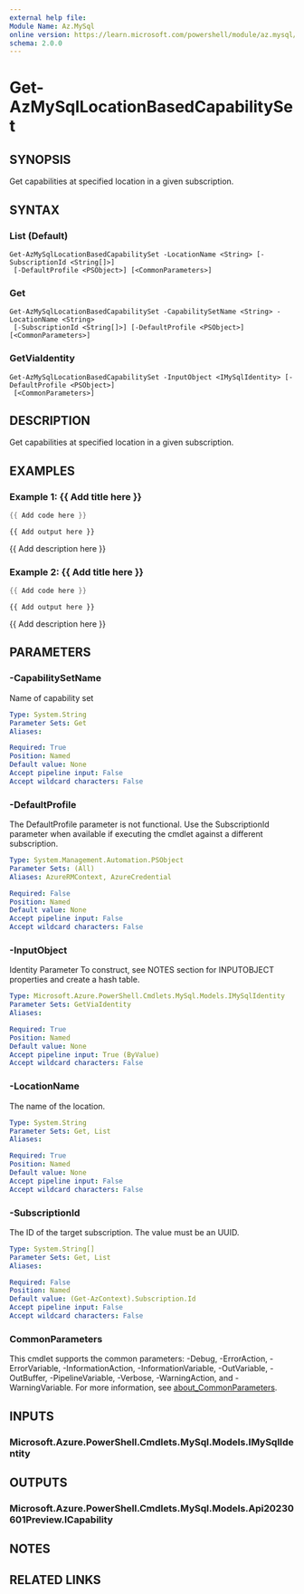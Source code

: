 ```yaml
---
external help file:
Module Name: Az.MySql
online version: https://learn.microsoft.com/powershell/module/az.mysql/get-azmysqllocationbasedcapabilityset
schema: 2.0.0
---
```


# Get-AzMySqlLocationBasedCapabilitySet

## SYNOPSIS
Get capabilities at specified location in a given subscription.

## SYNTAX

### List (Default)
```
Get-AzMySqlLocationBasedCapabilitySet -LocationName <String> [-SubscriptionId <String[]>]
 [-DefaultProfile <PSObject>] [<CommonParameters>]
```

### Get
```
Get-AzMySqlLocationBasedCapabilitySet -CapabilitySetName <String> -LocationName <String>
 [-SubscriptionId <String[]>] [-DefaultProfile <PSObject>] [<CommonParameters>]
```

### GetViaIdentity
```
Get-AzMySqlLocationBasedCapabilitySet -InputObject <IMySqlIdentity> [-DefaultProfile <PSObject>]
 [<CommonParameters>]
```

## DESCRIPTION
Get capabilities at specified location in a given subscription.

## EXAMPLES

### Example 1: {{ Add title here }}
```powershell
{{ Add code here }}
```

```output
{{ Add output here }}
```

{{ Add description here }}

### Example 2: {{ Add title here }}
```powershell
{{ Add code here }}
```

```output
{{ Add output here }}
```

{{ Add description here }}

## PARAMETERS

### -CapabilitySetName
Name of capability set

```yaml
Type: System.String
Parameter Sets: Get
Aliases:

Required: True
Position: Named
Default value: None
Accept pipeline input: False
Accept wildcard characters: False
```

### -DefaultProfile
The DefaultProfile parameter is not functional.
Use the SubscriptionId parameter when available if executing the cmdlet against a different subscription.

```yaml
Type: System.Management.Automation.PSObject
Parameter Sets: (All)
Aliases: AzureRMContext, AzureCredential

Required: False
Position: Named
Default value: None
Accept pipeline input: False
Accept wildcard characters: False
```

### -InputObject
Identity Parameter
To construct, see NOTES section for INPUTOBJECT properties and create a hash table.

```yaml
Type: Microsoft.Azure.PowerShell.Cmdlets.MySql.Models.IMySqlIdentity
Parameter Sets: GetViaIdentity
Aliases:

Required: True
Position: Named
Default value: None
Accept pipeline input: True (ByValue)
Accept wildcard characters: False
```

### -LocationName
The name of the location.

```yaml
Type: System.String
Parameter Sets: Get, List
Aliases:

Required: True
Position: Named
Default value: None
Accept pipeline input: False
Accept wildcard characters: False
```

### -SubscriptionId
The ID of the target subscription.
The value must be an UUID.

```yaml
Type: System.String[]
Parameter Sets: Get, List
Aliases:

Required: False
Position: Named
Default value: (Get-AzContext).Subscription.Id
Accept pipeline input: False
Accept wildcard characters: False
```

### CommonParameters
This cmdlet supports the common parameters: -Debug, -ErrorAction, -ErrorVariable, -InformationAction, -InformationVariable, -OutVariable, -OutBuffer, -PipelineVariable, -Verbose, -WarningAction, and -WarningVariable. For more information, see [about_CommonParameters](http://go.microsoft.com/fwlink/?LinkID=113216).

## INPUTS

### Microsoft.Azure.PowerShell.Cmdlets.MySql.Models.IMySqlIdentity

## OUTPUTS

### Microsoft.Azure.PowerShell.Cmdlets.MySql.Models.Api20230601Preview.ICapability

## NOTES

## RELATED LINKS

